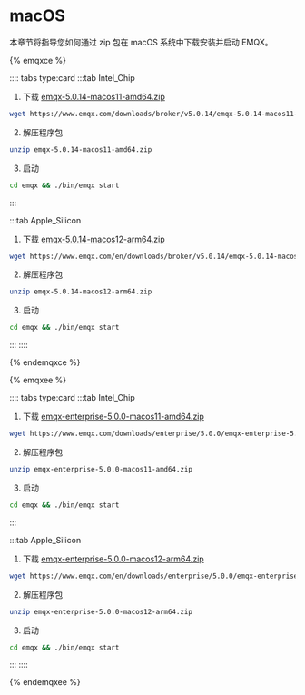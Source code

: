 # macOS

本章节将指导您如何通过 zip 包在 macOS 系统中下载安装并启动 EMQX。

{% emqxce %}

:::: tabs type:card
:::tab Intel_Chip

1. 下载 [emqx-5.0.14-macos11-amd64.zip](https://www.emqx.com/downloads/broker/v5.0.14/emqx-5.0.14-macos11-amd64.zip)

```bash
wget https://www.emqx.com/downloads/broker/v5.0.14/emqx-5.0.14-macos11-amd64.zip
```

2. 解压程序包

```bash
unzip emqx-5.0.14-macos11-amd64.zip
```

3. 启动

```bash
cd emqx && ./bin/emqx start
```

:::

:::tab Apple_Silicon

1. 下载 [emqx-5.0.14-macos12-arm64.zip](https://www.emqx.com/downloads/broker/v5.0.14/emqx-5.0.14-macos12-arm64.zip)

```bash
wget https://www.emqx.com/en/downloads/broker/v5.0.14/emqx-5.0.14-macos12-arm64.zip
```

2. 解压程序包

```bash
unzip emqx-5.0.14-macos12-arm64.zip
```

3. 启动

```bash
cd emqx && ./bin/emqx start
```

:::
::::


{% endemqxce %}

{% emqxee %}

:::: tabs type:card
:::tab Intel_Chip

1. 下载 [emqx-enterprise-5.0.0-macos11-amd64.zip](https://www.emqx.com/downloads/enterprise/5.0.0/emqx-enterprise-5.0.0-macos11-amd64.zip)

```bash
wget https://www.emqx.com/downloads/enterprise/5.0.0/emqx-enterprise-5.0.0-macos11-amd64.zip
```

2. 解压程序包

```bash
unzip emqx-enterprise-5.0.0-macos11-amd64.zip
```

3. 启动

```bash
cd emqx && ./bin/emqx start
```

:::

:::tab Apple_Silicon

1. 下载 [emqx-enterprise-5.0.0-macos12-arm64.zip](https://www.emqx.com/downloads/enterprise/5.0.0/emqx-enterprise-5.0.0-macos12-arm64.zip)

```bash
wget https://www.emqx.com/en/downloads/enterprise/5.0.0/emqx-enterprise-5.0.0-macos12-arm64.zip
```

2. 解压程序包

```bash
unzip emqx-enterprise-5.0.0-macos12-arm64.zip
```

3. 启动

```bash
cd emqx && ./bin/emqx start
```

:::
::::

{% endemqxee %}
